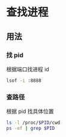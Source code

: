 # 查找进程

## 用法

### 找 pid

根据端口找进程 id

```sh
lsof -i :8888
```

### 查路径

根据 pid 找具体位置

```sh
ls -l /proc/$PID/cwd
ps -ef | grep $PID
```
